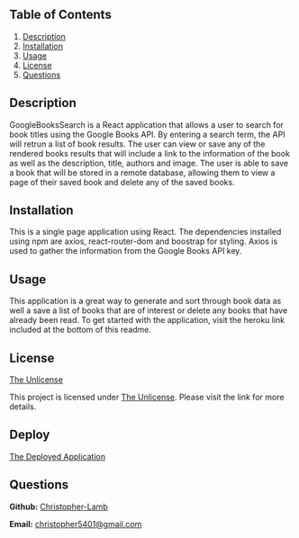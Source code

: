 ## Table of Contents

1. [Description](#description)
1. [Installation](#installation)
1. [Usage](#usage)
1. [License](#license)
1. [Questions](#questions)

## Description

GoogleBooksSearch is a React application that allows a user to search for book titles using the Google Books API. By entering a search term, the API will retrun a list of book results. The user can view or save any of the rendered books results that will include a link to the information of the book as well as the description, title, authors and image. The user is able to save a book that will be stored in a remote database, allowing them to view a page of their saved book and delete any of the saved books.

## Installation

This is a single page application using React. The dependencies installed using npm are axios, react-router-dom and boostrap for styling. Axios is used to gather the information from the Google Books API key.

## Usage

This application is a great way to generate and sort through book data as well a save a list of books that are of interest or delete any books that have already been read. To get started with the application, visit the heroku link included at the bottom of this readme.

## License

[The Unlicense](http://unlicense.org/)

This project is licensed under [The Unlicense](http://unlicense.org/). Please visit the link for more details.

## Deploy

[The Deployed Application](https://google-books-api.herokuapp.com/)

## Questions

**Github:** [Christopher-Lamb](http://github.com/Christopher-Lamb)

**Email:** [christopher5401@gmail.com](christopher5401@gmail.com)
